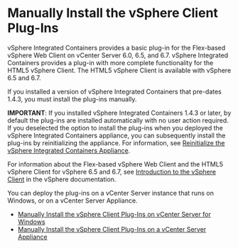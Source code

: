 # Manually Install the vSphere Client Plug-Ins #

vSphere Integrated Containers provides a basic plug-in for the Flex-based vSphere Web Client on vCenter Server 6.0, 6.5, and 6.7. vSphere Integrated Containers provides a plug-in with more complete functionality for the HTML5 vSphere Client. The HTML5 vSphere Client is available with vSphere 6.5 and 6.7. 

If you installed a version of vSphere Integrated Containers that pre-dates 1.4.3, you must install the plug-ins manually. 

**IMPORTANT**: If you installed vSphere Integrated Containers 1.4.3 or later, by default the plug-ins are installed automatically with no user action required. If you deselected the option to install the plug-ins when you deployed the vSphere Integrated Containers appliance, you can subsequently install the plug-ins by reinitializing the appliance. For information, see [Reinitialize the vSphere Integrated Containers Appliance](reinitialize_appliance.md).

For information about the Flex-based vSphere Web Client and the HTML5 vSphere Client for vSphere 6.5 and 6.7, see [Introduction to the vSphere Client](https://pubs.vmware.com/vsphere-65/topic/com.vmware.wcsdk.pg.doc/GUID-3379D310-7802-4B62-8292-D11D928459FC.html) in the vSphere documentation.

You can deploy the plug-ins on a vCenter Server instance that runs on Windows, or on a vCenter Server Appliance.

* [Manually Install the vSphere Client Plug-Ins on vCenter Server for Windows](plugins_vc_windows.md)
* [Manually Install the vSphere Client Plug-Ins on a vCenter Server Appliance](plugins_vcsa.md)
